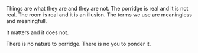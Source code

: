 Things are what they are and they are not.
The porridge is real and it is not real.
The room is real and it is an illusion.
The terms we use are meaningless and meaningfull.

It matters and it does not.

There is no nature to porridge.
There is no you to ponder it.